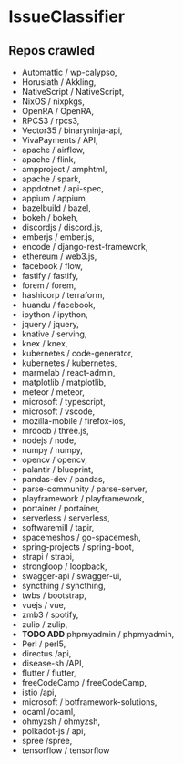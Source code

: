 # IssueClassifier
## Repos crawled
- Automattic / wp-calypso,
- Horusiath / Akkling,
- NativeScript / NativeScript,
- NixOS / nixpkgs,
- OpenRA / OpenRA,
- RPCS3 / rpcs3,
- Vector35 / binaryninja-api,
- VivaPayments / API,
- apache / airflow,
- apache / flink,
- ampproject / amphtml,
- apache / spark,
- appdotnet / api-spec,
- appium / appium,
- bazelbuild / bazel,
- bokeh / bokeh,
- discordjs / discord.js,
- emberjs / ember.js,
- encode / django-rest-framework,
- ethereum / web3.js,
- facebook / flow,
- fastify / fastify,
- forem / forem,
- hashicorp / terraform,
- huandu / facebook,
- ipython / ipython,
- jquery / jquery,
- knative / serving,
- knex / knex,
- kubernetes / code-generator,
- kubernetes / kubernetes,
- marmelab / react-admin,
- matplotlib / matplotlib,
- meteor / meteor,
- microsoft / typescript,
- microsoft / vscode,
- mozilla-mobile / firefox-ios,
- mrdoob / three.js,
- nodejs / node,
- numpy / numpy,
- opencv / opencv,
- palantir / blueprint,
- pandas-dev / pandas,
- parse-community / parse-server,
- playframework / playframework,
- portainer / portainer,
- serverless / serverless,
- softwaremill / tapir,
- spacemeshos / go-spacemesh,
- spring-projects / spring-boot,
- strapi / strapi,
- strongloop / loopback,
- swagger-api / swagger-ui,
- syncthing / syncthing,
- twbs / bootstrap,
- vuejs / vue,
- zmb3 / spotify,
- zulip / zulip,
- **TODO ADD** phpmyadmin / phpmyadmin,
- Perl / perl5,
- directus /api,
- disease-sh /API,
- flutter / flutter,
- freeCodeCamp / freeCodeCamp,
- istio /api,
- microsoft / botframework-solutions,
- ocaml /ocaml,
- ohmyzsh / ohmyzsh,
- polkadot-js / api,
- spree /spree,
- tensorflow / tensorflow
